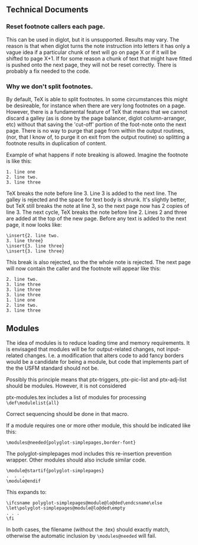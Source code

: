 
## Technical Documents

### Reset footnote callers each page.
 This can be used in diglot, but it is unsupported. Results may vary. The
reason is that when diglot turns the note instruction into letters it has only
a vague idea if a particular chunk of text will go on page X or if it will be
shifted to page X+1. If for some reason a chunk of text that might have fitted
is pushed onto the next page, they will not be reset correctly. There is probably a 
fix needed to the code.

### Why we don't split footnotes.
By default, TeX is able to split footnotes. In some circumstances this might be
desireable, for instance when there are very long footnotes on a page. However,
there is a fundamental feature of TeX that means that we cannot discard a galley (as is 
done by the page balancer, diglot column-arranger, etc) without that saving the 'cut-off' 
portion of the foot-note onto the next page. There is no way to purge that page
from within the output routines, (nor, that I know of, to purge it on exit from the 
output routine) so splitting a footnote results in duplication of content.

Example of what happens if note breaking is allowed. Imagine the footnote is like this:
```
1. line one
2. line two.
3. line three
``` 

TeX breaks the note before line 3. Line 3 is added to the next line. The galley is rejected 
and the space for text body is shrunk. It's slightly better, but TeX still
breaks the note at line 3, so the next page now has 2 copies of line 3.  The
next cycle, TeX breaks the note before line 2. Lines 2 and three are added at
the top of the new page. Before any text is added to the next page, it now looks like:
```
\insert{2. line two.
3. line three}
\insert{3. line three}
\insert{3. line three}
```
This break is also rejected, so the the whole note is rejected. The next page will 
now contain the caller and the footnote will appear like this:

```
2. line two.
3. line three
3. line three
3. line three
1. line one
2. line two.
3. line three
```


## Modules
The idea of modules is to reduce loading time and memory requirements.
It is envisaged that modules will be for output-related changes, not input-related changes.
I.e. a modification that alters code to add fancy borders would be a candidate for being a module, 
but code that implements part of the the USFM standard should not be.

Possibly this principle means that ptx-triggers, ptx-pic-list and ptx-adj-list should be modules.
However, it is not considered 

ptx-modules.tex includes a list of modules
for processing `\def\modulelist{all}` 

Correct sequencing should be done in that macro.

If a module requires one or more other module, this should be indicated like this:
```
\modules@needed{polyglot-simplepages,border-font}
```

The polyglot-simplepages mod includes this re-insertion prevention wrapper. Other modules should also 
include similar code. 
```
\module@startif{polyglot-simplepages}
.  .  .
\module@endif
```

This expands to:
```
\ifcsname polyglot-simplepages@module@lo@ded\endcsname\else
\let\polyglot-simplepages@module@lo@ded\empty
. . .
\fi
```

In both cases, the filename (without the .tex) should exactly match, otherwise the automatic inclusion by `\modules@needed` will fail.

